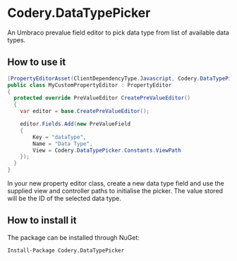 Codery.DataTypePicker
=====================
An Umbraco prevalue field editor to pick data type from list of available data types.

How to use it
-------------
```csharp
[PropertyEditorAsset(ClientDependencyType.Javascript, Codery.DataTypePicker.Constants.ControllerPath)]
public class MyCustomPropertyEditor : PropertyEditor
{
  protected override PreValueEditor CreatePreValueEditor()
  {
    var editor = base.CreatePreValueEditor();

    editor.Fields.Add(new PreValueField
    {
        Key = "dataType",
        Name = "Data Type",
        View = Codery.DataTypePicker.Constants.ViewPath
    });
  }
}
```
In your new property editor class, create a new data type field and use the supplied view and controller paths to initialise the picker.
The value stored will be the ID of the selected data type.

How to install it
-----------------
The package can be installed through NuGet:
```
Install-Package Codery.DataTypePicker 
```

